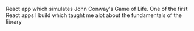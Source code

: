React app which simulates John Conway's Game of Life. One of the first React apps I build which taught me alot about the fundamentals of the library

